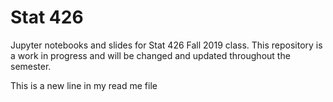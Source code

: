 # Stat 426

Jupyter notebooks and slides for Stat 426 Fall 2019 class.  This repository is a work in progress and will be changed and updated throughout the semester.  

This is a new line in my read me file
